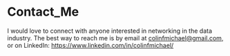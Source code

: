 # Contact_Me
I would love to connect with anyone interested in networking in the data industry. The best way to reach me is by email at colinfmichael@gmail.com, or on LinkedIn: https://www.linkedin.com/in/colinfmichael/
